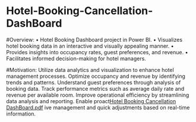 # Hotel-Booking-Cancellation-DashBoard

#Overview:
• Hotel Booking Dashboard project in Power BI.
• Visualizes hotel booking data in an interactive and visually appealing manner.
• Provides insights into occupancy rates, guest preferences, and revenue.
• Facilitates informed decision-making for hotel managers.

#Motivation:
Utilize data analytics and visualization to enhance hotel management processes.
Optimize occupancy and revenue by identifying trends and patterns.
Understand guest preferences through analysis of booking data.
Track performance metrics such as average daily rate and revenue per available room.
Improve operational efficiency by streamlining data analysis and reporting.
Enable proact[Hotel Booking Cancellation DashBoard.pdf](https://github.com/sajadul-d/Hotel-Booking-Cancellation-DashBoard/files/11557426/Hotel.Booking.Cancellation.DashBoard.pdf)
ive management and quick adjustments based on real-time information.
